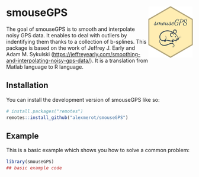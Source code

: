 
<!-- README.md is generated from README.Rmd. Please edit that file -->
<!-- badges: start -->

# smouseGPS <img src="man/figures/logo.png" align="right" height="139"/>

<!-- badges: end -->

The goal of smouseGPS is to smooth and interpolate noisy GPS data. It
enables to deal with outliers by indentifying them thanks to a
collection of b-splines. This package is based on the work of Jeffrey J.
Early and Adam M. Sykulski
(<https://jeffreyearly.com/smoothing-and-interpolating-noisy-gps-data/>).
It is a translation from Matlab language to R language.

## Installation

You can install the development version of smouseGPS like so:

``` r
# install.packages("remotes")
remotes::install_github("alexmerot/smouseGPS")
```

## Example

This is a basic example which shows you how to solve a common problem:

``` r
library(smouseGPS)
## basic example code
```
